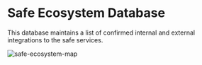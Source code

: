 # Safe Ecosystem Database

This database maintains a list of confirmed internal and external integrations to the safe services.

![safe-ecosystem-map](https://user-images.githubusercontent.com/5880855/233990655-d39b4998-2a57-4eeb-8b16-9fe6ebdf455b.png)

